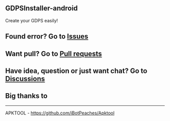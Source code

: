 ## GDPSInstaller-android
Create your GDPS easily!

Found error? Go to [Issues](https://github.com/GDenisC/GDPSInstaller-android/issues)
---
Want pull? Go to [Pull requests](https://github.com/GDenisC/GDPSInstaller-android/pulls)
---
Have idea, question or just want chat? Go to [Discussions](https://github.com/GDenisC/GDPSInstaller-android/discussions)
---
## Big thanks to
-------------------
APKTOOL - https://github.com/iBotPeaches/Apktool
